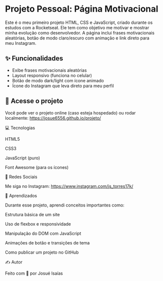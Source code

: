 # Projeto Pessoal: Página Motivacional

Este é o meu primeiro projeto HTML, CSS e JavaScript, criado durante os estudos com a Rocketseat. Ele tem como objetivo me motivar e mostrar minha evolução como desenvolvedor. A página inclui frases motivacionais aleatórias, botão de modo claro/escuro com animação e link direto para meu Instagram.

## ✨ Funcionalidades

- Exibe frases motivacionais aleatórias
- Layout responsivo (funciona no celular)
- Botão de modo dark/light com ícone animado
- Ícone do Instagram que leva direto para meu perfil

## 🔗 Acesse o projeto

Você pode ver o projeto online (caso esteja hospedado) ou rodar localmente:
https://josue6556.github.io/projeto/


💻 Tecnologias

HTML5

CSS3

JavaScript (puro)

Font Awesome (para os ícones)


📸 Redes Sociais

Me siga no Instagram: https://www.instagram.com/js_torres17k/

🧠 Aprendizados

Durante esse projeto, aprendi conceitos importantes como:

Estrutura básica de um site

Uso de flexbox e responsividade

Manipulação do DOM com JavaScript

Animações de botão e transições de tema

Como publicar um projeto no GitHub


✍ Autor

Feito com 💙 por Josué Isaías
